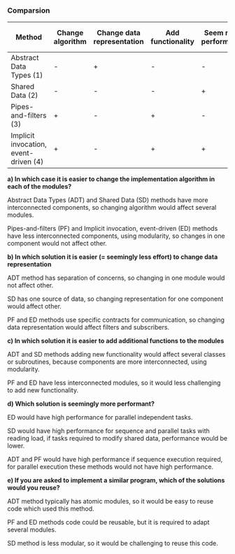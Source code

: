 
### Comparsion

| Method                                | Change algorithm | Change data representation | Add functionality | Seem more performance | Ease of reuse |
|---------------------------------------|------------------|----------------------------|-------------------|-----------------------|---------------|
| Abstract Data Types (1)               | -                | +                          | -                 | -                     | +             |
| Shared Data (2)                       | -                | -                          | -                 | +                     | -             |
| Pipes-and-filters (3)                 | +                | -                          | +                 | -                     | -             |
| Implicit invocation, event-driven (4) | +                | -                          | +                 | +                     | -             |

**a) In which case it is easier to change the implementation algorithm in each of the modules?**

Abstract Data Types (ADT) and Shared Data (SD) methods have more interconnected components, so changing algorithm would affect several modules.

Pipes-and-filters (PF) and Implicit invocation, event-driven (ED) methods have less interconnected components, using modularity, so changes in one component would not affect other.

**b) In which solution it is easier (= seemingly less effort) to change data representation**

ADT method has separation of concerns, so changing in one module would not affect other.

SD has one source of data, so changing representation for one component would affect other.

PF and ED methods use specific contracts for communication, so changing data representation would affect filters and subscribers.


**c) In which solution it is easier to add additional functions to the modules**

ADT and SD methods adding new functionality would affect several classes or subroutines, because components are more interconnected, using modularity.

PF and ED have less interconnected modules, so it would less challenging to add new functionality.


**d) Which solution is seemingly more performant?**

ED would have high performance for parallel independent tasks.

SD would have high performance for sequence and parallel tasks with reading load, if tasks required to modify shared data, performance would be lower.

ADT and PF would have high performance if sequence execution required, for parallel execution these methods would not have high performance.


**e) If you are asked to implement a similar program, which of the solutions would you reuse?**

ADT method typically has atomic modules, so it would be easy to reuse code which used this method. 

PF and ED methods code could be reusable, but it is required to adapt several modules.

SD method is less modular, so it would be challenging to reuse this code.